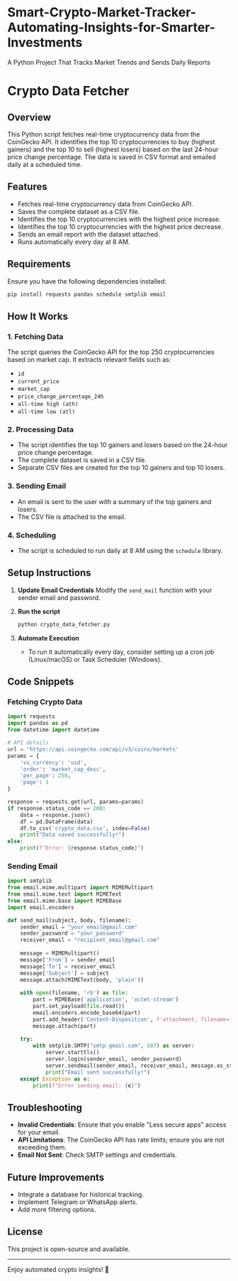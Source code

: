 # Smart-Crypto-Market-Tracker-Automating-Insights-for-Smarter-Investments
A Python Project That Tracks Market Trends and Sends Daily Reports
# Crypto Data Fetcher

## Overview
This Python script fetches real-time cryptocurrency data from the CoinGecko API. It identifies the top 10 cryptocurrencies to buy (highest gainers) and the top 10 to sell (highest losers) based on the last 24-hour price change percentage. The data is saved in CSV format and emailed daily at a scheduled time.

## Features
- Fetches real-time cryptocurrency data from CoinGecko API.
- Saves the complete dataset as a CSV file.
- Identifies the top 10 cryptocurrencies with the highest price increase.
- Identifies the top 10 cryptocurrencies with the highest price decrease.
- Sends an email report with the dataset attached.
- Runs automatically every day at 8 AM.

## Requirements
Ensure you have the following dependencies installed:

```bash
pip install requests pandas schedule smtplib email
```

## How It Works
### 1. Fetching Data
The script queries the CoinGecko API for the top 250 cryptocurrencies based on market cap. It extracts relevant fields such as:
- `id`
- `current_price`
- `market_cap`
- `price_change_percentage_24h`
- `all-time high (ath)`
- `all-time low (atl)`

### 2. Processing Data
- The script identifies the top 10 gainers and losers based on the 24-hour price change percentage.
- The complete dataset is saved in a CSV file.
- Separate CSV files are created for the top 10 gainers and top 10 losers.

### 3. Sending Email
- An email is sent to the user with a summary of the top gainers and losers.
- The CSV file is attached to the email.

### 4. Scheduling
- The script is scheduled to run daily at 8 AM using the `schedule` library.

## Setup Instructions
1. **Update Email Credentials**
   Modify the `send_mail` function with your sender email and password.

2. **Run the script**
   ```bash
   python crypto_data_fetcher.py
   ```

3. **Automate Execution**
   - To run it automatically every day, consider setting up a cron job (Linux/macOS) or Task Scheduler (Windows).

## Code Snippets
### Fetching Crypto Data
```python
import requests
import pandas as pd
from datetime import datetime

# API details
url = 'https://api.coingecko.com/api/v3/coins/markets'
params = {
    'vs_currency': 'usd',
    'order': 'market_cap_desc',
    'per_page': 250,
    'page': 1
}

response = requests.get(url, params=params)
if response.status_code == 200:
    data = response.json()
    df = pd.DataFrame(data)
    df.to_csv('crypto_data.csv', index=False)
    print("Data saved successfully!")
else:
    print(f"Error: {response.status_code}")
```

### Sending Email
```python
import smtplib
from email.mime.multipart import MIMEMultipart
from email.mime.text import MIMEText
from email.mime.base import MIMEBase
import email.encoders

def send_mail(subject, body, filename):
    sender_email = "your_email@gmail.com"
    sender_password = "your_password"
    receiver_email = "recipient_email@gmail.com"
    
    message = MIMEMultipart()
    message['From'] = sender_email
    message['To'] = receiver_email
    message['Subject'] = subject
    message.attach(MIMEText(body, 'plain'))
    
    with open(filename, 'rb') as file:
        part = MIMEBase('application', 'octet-stream')
        part.set_payload(file.read())
        email.encoders.encode_base64(part)
        part.add_header('Content-Disposition', f'attachment; filename={filename}')
        message.attach(part)
    
    try:
        with smtplib.SMTP("smtp.gmail.com", 587) as server:
            server.starttls()
            server.login(sender_email, sender_password)
            server.sendmail(sender_email, receiver_email, message.as_string())
            print("Email sent successfully!")
    except Exception as e:
        print(f"Error sending email: {e}")
```

## Troubleshooting
- **Invalid Credentials**: Ensure that you enable "Less secure apps" access for your email.
- **API Limitations**: The CoinGecko API has rate limits; ensure you are not exceeding them.
- **Email Not Sent**: Check SMTP settings and credentials.

## Future Improvements
- Integrate a database for historical tracking.
- Implement Telegram or WhatsApp alerts.
- Add more filtering options.

## License
This project is open-source and available.

---

Enjoy automated crypto insights! 🚀

